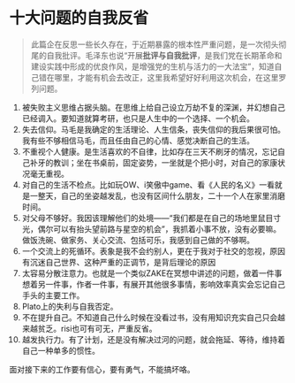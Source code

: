 # 十大问题的自我反省

> 此篇企在反思一些长久存在，于近期暴露的根本性严重问题，是一次彻头彻尾的自我批评。毛泽东也说“开展**批评与自我批评**，是我们党在长期革命和建设实践中形成的优良作风，是增强党的生机与活力的一大法宝”，知道自己错在哪里，才能有机会去改正，这里我希望好好利用这次机会，在这里罗列问题。

1. 被失败主义思维占据头脑。在思维上给自己设立万劫不复的深渊，并幻想自己已经调入。要知道就算考研，也只是人生中的一个选择、一个机会。
2. 失去信仰。马毛是我确定的生活理论、人生信条，丧失信仰的我后果很可怕。我有些不够相信马毛，而且任由自己的心情、感觉决断自己的生活。
3. 不重视个人健康。是生活喜欢的不自律，比如存在三天不刷牙的情况，忘记自己补牙的教训；坐在书桌前，固定姿势，一坐就是个把小时，对自己的家康状况毫无重视。
4. 对自己的生活不检点。比如玩OW、i笑傲中game、看《人民的名义》一看就是一整天，自己的坐姿越发乱，也没有区间什么朋友，二十一个人在家里消磨时间。
5. 对父母不够好。我因该理解他们的处境——“我们都是在自己的场地里鼠目寸光，偶尔可以有抬头望前路与星空的机会”，我抓着小事不放，没有必要嘛。做饭洗碗、做家务、关心交流、包括可乐，我感到自己做的不够啊。
6. 一个交流上的死循环。表象是我不会约别人，更在于我对于社交的忽视，原因有沉迷自己世界、这种严重的正调节，是背后理论的原因
7. 太容易分散注意力。也就是一个类似ZAKE在冥想中讲述的问题，做着一件事想着另一件事，作者一件事，有展开其他很多事情，影响效率真实会忘记自己手头的主要工作。
8. Plato上的失利与自我否定。
9. 不在提升自己。不知道自己什么时候在没看过书，没有用知识充实自己只会越来越贫乏。risi也可有可无，严重反省。
10. 越发执行力。有了计划，还是没有解决过河的问题，就会拖延、等待，维持着自己一种单多的惯性。

面对接下来的工作要有信心，要有勇气，不能搞坏咯。
